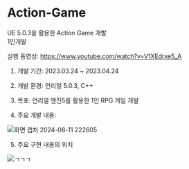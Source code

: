 # Action-Game
UE 5.0.3을 활용한 Action Game 개발  
1인개발  

실행 동영상: https://www.youtube.com/watch?v=V1XEdrxe5_A  

1) 개발 기간: 2023.03.24 ~ 2023.04.24  

2) 개발 환경: 언리얼 5.0.3, C++  

3) 목표: 언리얼 엔진5를 활용한 1인 RPG 게임 개발  

4) 주요 개발 내용:


![화면 캡처 2024-08-11 222605](https://github.com/user-attachments/assets/5e06211b-c1dd-44d8-b964-6f2dca243b22)

  


5) 주요 구현 내용의 위치


![ㄱㄱㄱ](https://github.com/user-attachments/assets/5c7cdb60-89cc-4b43-9491-dc7a278042f9)
